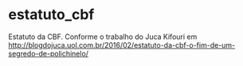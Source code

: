# estatuto_cbf
Estatuto da CBF. Conforme o trabalho do Juca Kifouri em http://blogdojuca.uol.com.br/2016/02/estatuto-da-cbf-o-fim-de-um-segredo-de-polichinelo/
